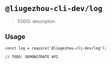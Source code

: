 # `@liugezhou-cli-dev/log`

> TODO: description

## Usage

```
const log = require('@liugezhou-cli-dev/log');

// TODO: DEMONSTRATE API
```
